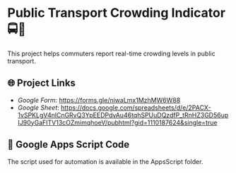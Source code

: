 # Public Transport Crowding Indicator 🚍🚉  
This project helps commuters report real-time crowding levels in public transport.  

## 🌐 Project Links  
- *Google Form*: https://forms.gle/niwaLmx1MzhMW6W88
- *Google Sheet*: https://docs.google.com/spreadsheets/d/e/2PACX-1vSPKLgV4nlCnGRvQ3YpEEDPdvAu46tqhSPUuDQzdfP_tRnHZ3GD56upIJ90yGaFITV13cOZmimqhoeV/pubhtml?gid=1110187624&single=true  

## 📜 Google Apps Script Code  
The script used for automation is available in the AppsScript folder.
